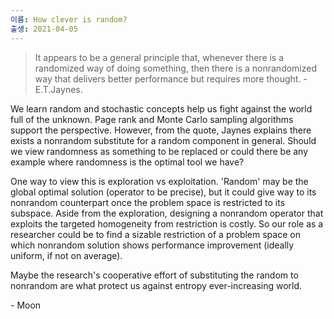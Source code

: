```yaml
---
이름: How clever is random?
출생: 2021-04-05
---
```


> It appears to be a general principle that, whenever there is a randomized way of doing something, then there is a nonrandomized way that delivers better performance but requires more thought. - E.T.Jaynes.

We learn random and stochastic concepts help us fight against the world full of the unknown. Page rank and Monte Carlo sampling algorithms support the perspective. However, from the quote, Jaynes explains there exists a nonrandom substitute for a random component in general. Should we view randomness as something to be replaced or could there be any example where randomness is the optimal tool we have?

One way to view this is exploration vs exploitation. 'Random' may be the global optimal solution (operator to be precise), but it could give way to its nonrandom counterpart once the problem space is restricted to its subspace. Aside from the exploration, designing a nonrandom operator that exploits the targeted homogeneity from restriction is costly. So our role as a researcher could be to find a sizable restriction of a problem space on which nonrandom solution shows performance improvement (ideally uniform, if not on average).

Maybe the research's cooperative effort of substituting the random to nonrandom are what protect us against entropy ever-increasing world.

\- Moon
